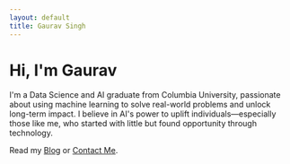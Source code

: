 ```yaml
---
layout: default
title: Gaurav Singh
---
```


# Hi, I'm Gaurav

I'm a Data Science and AI graduate from Columbia University, passionate about using machine learning to solve real-world problems and unlock long-term impact. I believe in AI's power to uplift individuals—especially those like me, who started with little but found opportunity through technology.

Read my [Blog](./blog) or [Contact Me](mailto:gaurav.singh@columbia.edu).
